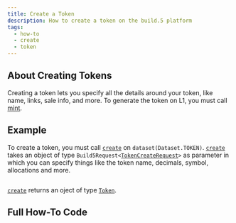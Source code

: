 ```yaml
---
title: Create a Token
description: How to create a token on the build.5 platform
tags:
  - how-to
  - create
  - token
---
```


## About Creating Tokens

Creating a token lets you specify all the details around your token, like name, links, sale info, and more. To generate the token on L1, you must call [mint](./mint-token.md).

## Example

To create a token, you must call [`create`](../../../reference-api/classes/TokenDataset.md#create) on `dataset(Dataset.TOKEN)`. [`create`](../../../reference-api/classes/TokenDataset.md#create) takes an object of type `Build5Request<`[`TokenCreateRequest`](../../../reference-api/interfaces/TokenCreateRequest.md)`>` as parameter in which you can specify things like the token name, decimals, symbol, allocations and more.

```tsx file=../../../../../packages/sdk/examples/token/https/create.ts#L17-L48
```

[`create`](../../../reference-api/classes/TokenDataset#create) returns an oject of type [`Token`](../../../reference-api/interfaces/Token.md).

## Full How-To Code

```tsx file=../../../../../packages/sdk/examples/token/https/create.ts
```

